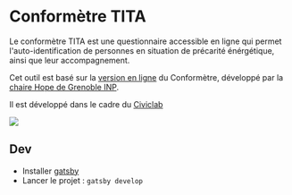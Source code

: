 # Conformètre TITA

Le conformètre TITA est une questionnaire accessible en ligne qui permet l'auto-identification de personnes en situation de précarité énérgétique, ainsi que leur accompagnement.

Cet outil est basé sur la [version en ligne](https://form.jotform.com/210332496458357) du Conformètre, développé par la [chaire Hope de Grenoble INP](https://www.precarite-energie.org/le-conformetre-chaire-hope/).

Il est développé dans le cadre du [Civiclab](https://grenoble.civiclab.eu/)

![](https://grenoble.civiclab.eu/wp-content/uploads/2023/10/GCL4-Logo-site-bleu.png)

## Dev

* Installer [gatsby](https://www.gatsbyjs.com/)
* Lancer le projet : `gatsby develop`
